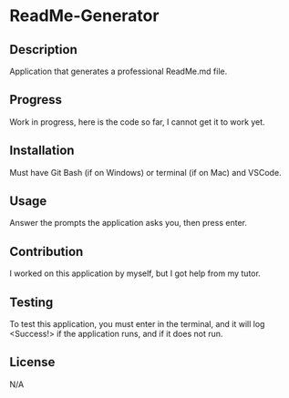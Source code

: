 # ReadMe-Generator

## Description
Application that generates a professional ReadMe.md file.

## Progress
Work in progress, here is the code so far, I cannot get it to work yet.

## Installation
Must have Git Bash (if on Windows) or terminal (if on Mac) and VSCode.

## Usage
Answer the prompts the application asks you, then press enter.

## Contribution
I worked on this application by myself, but I got help from my tutor.

## Testing
To test this application, you must enter <node index> in the terminal, and it will log <Success!> if the application runs, and <err> if it does not run.

## License
N/A

